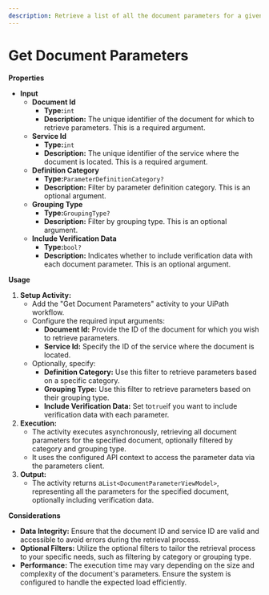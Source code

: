 ```yaml
---
description: Retrieve a list of all the document parameters for a given document.
---
```


# Get Document Parameters

**Properties**

* **Input**
  * **Document Id**
    * **Type:**`int`
    * **Description:** The unique identifier of the document for which to retrieve parameters. This is a required argument.
  * **Service Id**
    * **Type:**`int`
    * **Description:** The unique identifier of the service where the document is located. This is a required argument.
  * **Definition Category**
    * **Type:**`ParameterDefinitionCategory?`
    * **Description:** Filter by parameter definition category. This is an optional argument.
  * **Grouping Type**
    * **Type:**`GroupingType?`
    * **Description:** Filter by grouping type. This is an optional argument.
  * **Include Verification Data**
    * **Type:**`bool?`
    * **Description:** Indicates whether to include verification data with each document parameter. This is an optional argument.

**Usage**

1. **Setup Activity:**
   * Add the "Get Document Parameters" activity to your UiPath workflow.
   * Configure the required input arguments:
     * **Document Id:** Provide the ID of the document for which you wish to retrieve parameters.
     * **Service Id:** Specify the ID of the service where the document is located.
   * Optionally, specify:
     * **Definition Category:** Use this filter to retrieve parameters based on a specific category.
     * **Grouping Type:** Use this filter to retrieve parameters based on their grouping type.
     * **Include Verification Data:** Set to`true`if you want to include verification data with each parameter.
2. **Execution:**
   * The activity executes asynchronously, retrieving all document parameters for the specified document, optionally filtered by category and grouping type.
   * It uses the configured API context to access the parameter data via the parameters client.
3. **Output:**
   * The activity returns a`List<DocumentParameterViewModel>`, representing all the parameters for the specified document, optionally including verification data.

**Considerations**

* **Data Integrity:** Ensure that the document ID and service ID are valid and accessible to avoid errors during the retrieval process.
* **Optional Filters:** Utilize the optional filters to tailor the retrieval process to your specific needs, such as filtering by category or grouping type.
* **Performance:** The execution time may vary depending on the size and complexity of the document's parameters. Ensure the system is configured to handle the expected load efficiently.
